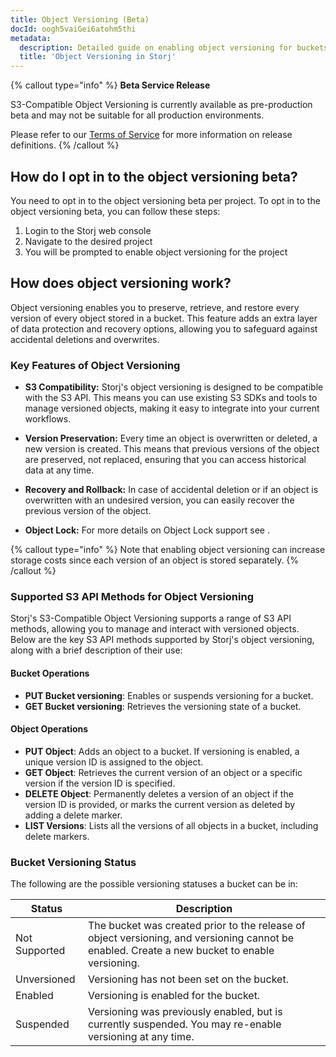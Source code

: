 ```yaml
---
title: Object Versioning (Beta)
docId: oogh5vaiGei6atohm5thi
metadata:
  description: Detailed guide on enabling object versioning for buckets
  title: 'Object Versioning in Storj'
---
```


{% callout type="info" %}
**Beta Service Release**

S3-Compatible Object Versioning is currently available as pre-production beta and may not be suitable for all production environments.

Please refer to our [Terms of Service](https://www.storj.io/legal/terms-of-service) for more information on release definitions.
{% /callout %}


## How do I opt in to the object versioning beta?

You need to opt in to the object versioning beta per project. To opt in to the object versioning beta, you can follow these steps:

1. Login to the Storj web console
2. Navigate to the desired project
3. You will be prompted to enable object versioning for the project

## How does object versioning work?

Object versioning enables you to preserve, retrieve, and restore every version of every object stored in a bucket. This feature adds an extra layer of data protection and recovery options, allowing you to safeguard against accidental deletions and overwrites.

### Key Features of Object Versioning

- **S3 Compatibility:** Storj's object versioning is designed to be compatible with the S3 API. This means you can use existing S3 SDKs and tools to manage versioned objects, making it easy to integrate into your current workflows.

- **Version Preservation:** Every time an object is overwritten or deleted, a new version is created. This means that previous versions of the object are preserved, not replaced, ensuring that you can access historical data at any time.

- **Recovery and Rollback:** In case of accidental deletion or if an object is overwritten with an undesired version, you can easily recover the previous version of the object.

- **Object Lock:** For more details on Object Lock support see [](docId:gjrGzPNnhpYrAGTTAUaj).

{% callout type="info" %}
Note that enabling object versioning can increase storage costs since each version of an object is stored separately.
{% /callout %}

### Supported S3 API Methods for Object Versioning

Storj's S3-Compatible Object Versioning supports a range of S3 API methods, allowing you to manage and interact with versioned objects. Below are the key S3 API methods supported by Storj's object versioning, along with a brief description of their use:

#### Bucket Operations

- **PUT Bucket versioning**: Enables or suspends versioning for a bucket.
- **GET Bucket versioning**: Retrieves the versioning state of a bucket.

#### Object Operations

- **PUT Object**: Adds an object to a bucket. If versioning is enabled, a unique version ID is assigned to the object.
- **GET Object**: Retrieves the current version of an object or a specific version if the version ID is specified.
- **DELETE Object**: Permanently deletes a version of an object if the version ID is provided, or marks the current version as deleted by adding a delete marker.
- **LIST Versions**: Lists all the versions of all objects in a bucket, including delete markers.

### Bucket Versioning Status

The following are the possible versioning statuses a bucket can be in:

| Status       | Description                                                                                     |
| ------------ | ----------------------------------------------------------------------------------------------- |
| Not Supported| The bucket was created prior to the release of object versioning, and versioning cannot be enabled. Create a new bucket to enable versioning. |
| Unversioned  | Versioning has not been set on the bucket.                                                      |
| Enabled      | Versioning is enabled for the bucket.                                                           |
| Suspended    | Versioning was previously enabled, but is currently suspended. You may re-enable versioning at any time. |